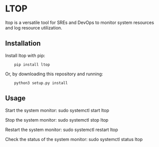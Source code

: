 # LTOP

ltop is a versatile tool for SREs and DevOps to monitor system resources and log resource utilization.

## Installation

Install ltop with pip:


        pip install ltop


Or, by downloading this repository and running:

        python3 setup.py install


## Usage

Start the system monitor:
        sudo systemctl start ltop

Stop the system monitor:
        sudo systemctl stop ltop

Restart the system monitor:
        sudo systemctl restart ltop
        
Check the status of the system monitor:
        sudo systemctl status ltop


